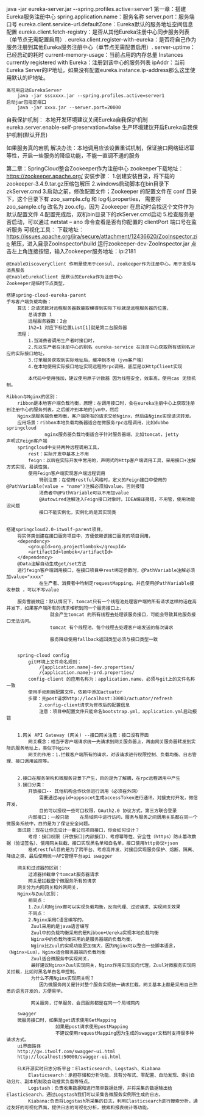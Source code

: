
java -jar eureka-server.jar --spring.profiles.active=server1
第一章：搭建Eureka服务注册中心
	spring.application.name：服务名称
	server.port：服务端口号
	eureka.client.service-url.defaultZone：Eureka默认的服务地址空间信息配置
	eureka.client.fetch-registry：是否从其他Eureka注册中心同步服务列表（单节点无需配置启用）.
	eureka.client.register-with-eureka：是否将自己作为服务注册到其他Eureka服务注册中心（单节点无需配置启用）.
	server-uptime：已经启动的耗时
	current-memory-usage：当前占用的内存总量
	Instances currently registered with Eureka：注册到该中心的服务列表
	ipAddr：当前Eureka Server的IP地址，如果没有配置eureka.instance.ip-address那么这里使用默认的IP地址。
	
	高可用启动EurekaServer
		java -jar sssxxxx.jar --spring.profiles.active=server1
	启动jar包指定端口
		java -jar xxxx.jar --server.port=20000
		
自我保护机制：
	本地开发环境建议关闭Eureka自我保护机制
	eureka.server.enable-self-preservation=false
	生产环境建议开启Eureka自我保护机制(默认开启)
	
如果服务真的宕机
	解决办法：本地调用应该设置重试机制，保证接口网络延迟幂等性，开启一些服务的降级功能，不能一直调不通的服务
	
第二章：SpringCloud整合Zookeeper作为注册中心
	zookeeper下载地址：https://zookeeper.apache.org/
	安装步骤：
		1.创建安装目录，将下载的zookeeper-3.4.9.tar.gz压缩包解压
		2.windows启动脚本在bin目录下zkServer.cmd
		3.启动之前，修改配置文件；Zookeeper 的配置文件在 conf 目录下，这个目录下有 zoo_sample.cfg 和 log4j.properties，
		需要将 zoo_sample.cfg 改名为 zoo.cfg，因为 Zookeeper 在启动时会找这个文件作为默认配置文件
		4.配置完成后，双机bin目录下的zkServer.cmd启动
		5.检查服务是否启动，可以通过 netstat – ano 命令查看是否有你配置的 clientPort 端口号在监听服务
	可视化工具：
		下载地址：https://issues.apache.org/jira/secure/attachment/12436620/ZooInspector.zip
		解压，进入目录ZooInspector\build
		运行zookeeper-dev-ZooInspector.jar
		点击左上角连接按钮，输入Zookeeper服务地址：ip:2181

	@EnableDiscoveryClient 作用是使用于consul、zookeeper作为注册中心，用于发现与消费服务
	@EnableEurekaClient 是默认的Eureka作为注册中心
	Zookeeper是临时节点类型，
	
	搭建spring-cloud-eureka-parent
	手写客户端负载均衡：
		算法：总请求数对远程服务器数量取模得到实际下标就是远程服务器的位置，
			总请求数 1
			远程服务器数：2台
			1%2=1 对应下标位置List[1]就是第二台服务器
		流程：
			1.当消费者调用生产者时接口时，
			2.先以生产者在注册中心的别名 eureka-service 在注册中心获取所有该别名对应的实际接口地址，
			3.订单服务获取到实际地址后，缓冲到本地（jvm客户端）
			4.在本地使用实际接口地址实现远程的rpc调用。底层是以HttpClient实现
			
			本代码中使用强加，建议使用原子计数器 因为线程安全，效率高，使用cas 无锁机制。
			
	Ribbon与Nginx的区别：
		ribbon是本地客户端负载均衡，原理：在调用接口时，会在eureka注册中心上获取注册到注册中心的服务列表，之后缓冲到本地的jvm中，然后
		Nginx是服务端负载均衡，客户端所有的请求交给Nginx，然后由Nginx实现请求转发。
		应用场景：ribbon本地负载均衡器适合在微服务rpc远程调用，比如dubbo springcloud
				  nginx服务器负载均衡适合于针对服务器端，比如tomcat，jetty
	声明式Feign客户端
		springcloud中支持两种远程调用工具，
			rest：实际开发中基本上不用
			feign：以后在实际开发中常用的，声明式的Http客户端调用工具，采用接口+注解方式实现，易读性强，
			使用Feign客户端实现客户端远程调用
				特别注意：在使用restful风格时，定义的Feign接口中使用的@PathVariable(value = "name")注解必须加value，否则报错
				消费者中@PathVariable可以不用加value
				@Autowired注解注入Feign接口对象时，IDEA编译报错，不用管，使用功能没问题
				接口不能实例化，实例化的是其实现类
		
		
	搭建springcloud2.0-itwolf-parent项目，	
		将实体类创建在接口服务项目中，方便依赖该接口服务的项目调用，
		<dependency>
            <groupId>org.projectlombok</groupId>
            <artifactId>lombok</artifactId>
        </dependency>
		@Data注解自动生成get/set方法
		进行feign客户端调用接口，在接口项目中rest绑定参数时，@PathVariable注解必须加value="xxxx"
				在生产者、消费者中均制定requestMapping，并且使用@PathVariable接收参数 ，可以不写value
				
		服务雪崩效应：默认情况下，tomcat只有一个线程池处理客户端的所有请求这样的话在高并发下，如果客户端所有的请求堆积到同一个服务接口上，
					就会产生tomcat 的所有线程去处理该服务接口，可能会导致其他服务接口无法访问。
					tomcat 有个线程池，每个线程去处理客户端发送的每次请求
					
					服务降级使用fallback返回类型必须与接口类型一致
					
		
		spring-cloud config
			git环境上文件命名规则：
				/{application.name}-dev.properties/ 
				/{application.name}-prd.properties/
			config-client 的应用名称为：application.name，必须与git上的文件名称一致
			使用手动刷新配置文件，依赖中添加actuator
			步骤：先post请求http://localhost:30003/actuator/refresh
				2.config-client请求为修改后的配置信息
				注意：项目中配置文件只能命名bootstrap.yml，application.yml启动报错 
				
			
		1.网关 API Gateway (网关) --接口网关注意：接口没有界面
			网关概念：相当于客户端请求统一先请求到网关服务器上，再由网关服务器转发到实际的服务地址上，类似于Nginx
			网关的作用：1.拦截客户端所有的请求，对该请求进行权限控制、负载均衡、日志管理、接口调用监控等。
			
			
		2.接口在服务架构和微服务背景下产生，目的是为了解耦，在rpc远程调用中产生
		3.接口分类：
			开放接口-- 其他机构合作伙伴进行调用（必须在外网）
				需要通过appid+appsocet生成accessToken进行通讯，对接支付开发，微信开发，
				目的可以授权一些可口权限，OAuth2.0 协议方式，第三方联合登录
			内部接口：一般只能    在局域网中进行访问，服务与服务之间调用关系都在同一个微服务系统中，目的是为了保证安全问题。
		面试题：现在让你去设计一套公司项目接口，你会如何设计？
			考虑：接口权限（开放接口|内部接口）、考虑幂等性、安全性（https）防止篡改数据（验证签名）、使用网关拦截、接口实现黑名单和白名单，接口使用http协议+json
			格式restful目的是为了跨平台、考虑高并发、对接口实现服务保护、熔断、隔离、降级之类、最后使用统一API管理平台api swagger
		
		网关和过滤器的区别：
			过滤器拦截单个tomcat服务器请求
			网关是拦截整个微服务所有的请求
		网关分为内网网关和外网网关，
		Nginx与Zuul区别：
			相同点：
			1.Zuul和Nginx都可以实现负载均衡，反向代理、过滤请求、实现网关效果
			不同点：
			2.Nginx采用C语言编写的，
			 Zuul采用的是java语言编写
			 Zuul中的负载均衡采用的是Ribbon+Uereka实现本地负载均衡
			 Nginx中的负载均衡采用的是服务器端的负载均衡，
			 Nginx比Zuul的实现功能更加强大，因为Nginx可以整合一些脚本语言，（Nginx+Lua），Nginx适合服务器端的负载均衡
			 Zuul适合微服务中实现网关，
			 最好建议Nginx+Zuul实现网关，Nginx作用实现反向代理，Zuul对微服务实现网关拦截，比如对黑名单白名单控制。
			 为什么不用Nginx实现网关呢？
				因为微服务网关是针对整个服务实现统一请求拦截，网关基本上都是采用自己熟悉的语言开发的，方便易学。
			 
			 网关服务，订单服务，会员服务都是在同一个局域网内
			 
		swagger
		微服务接口时，如果是get请求使用GetMapping
					  如果是post请求使用postMapping
					  不建议使用requestMapping因为生成的swagger文档时支持很多种请求方式。
		ui界面路径
		http://gw.itwolf.com/swagger-ui.html
		http://localhost:50000/swagger-ui.html
		
		ELK开源实时日志分析平台：Elasticsearch、Logstash、Kiabana
			Elasticsearch：承担存储和分析功能，具有分布式、零配置、自动发现、索引自动分片、副本机制及自动搜索负载等特点。
			Logstash：负责收集数据和进行简单数据处理，并将采集的数据输出给ElasticSearch，通过Logstash我们可以采集各微服务实例所生成的日志，
			Kiabana:负责将Logstash所采集的日志，利用Elasticsearch进行搜索分析，通过友好的可视化界面，提供日志的可视化分析，搜索和报表统计等功能。
		

								
		
		
		
	
		